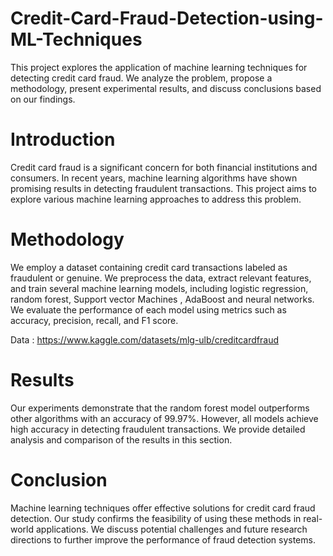 # Credit-Card-Fraud-Detection-using-ML-Techniques
This project explores the application of machine learning techniques for detecting credit card fraud. We analyze the problem, propose a methodology, present experimental results, and discuss conclusions based on our findings.
# Introduction
Credit card fraud is a significant concern for both financial institutions and consumers. In recent years, machine learning algorithms have shown promising results in detecting fraudulent transactions. This project aims to explore various machine learning approaches to address this problem.

# Methodology
We employ a dataset containing credit card transactions labeled as fraudulent or genuine. We preprocess the data, extract relevant features, and train several machine learning models, including logistic regression, random forest, Support vector Machines , AdaBoost and neural networks. We evaluate the performance of each model using metrics such as accuracy, precision, recall, and F1 score.

Data : https://www.kaggle.com/datasets/mlg-ulb/creditcardfraud


# Results
Our experiments demonstrate that the random forest model outperforms other algorithms with an accuracy of 99.97\%. However, all models achieve high accuracy in detecting fraudulent transactions. We provide detailed analysis and comparison of the results in this section.

# Conclusion
Machine learning techniques offer effective solutions for credit card fraud detection. Our study confirms the feasibility of using these methods in real-world applications. We discuss potential challenges and future research directions to further improve the performance of fraud detection systems.
